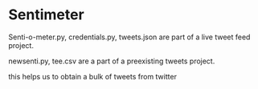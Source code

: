 # Sentimeter
Senti-o-meter.py, credentials.py, tweets.json 
are part of a live tweet feed project.

newsenti.py, tee.csv
are a part of a preexisting tweets project.

this helps us to obtain  a bulk of tweets from twitter
